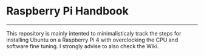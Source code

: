 # Raspberry Pi Handbook
***

This repository is mainly intented to minimalisticaly track the steps for installing Ubuntu on a Raspberry Pi 4 with overclocking the CPU and software fine tuning.
I strongly advise to also check the Wiki.
